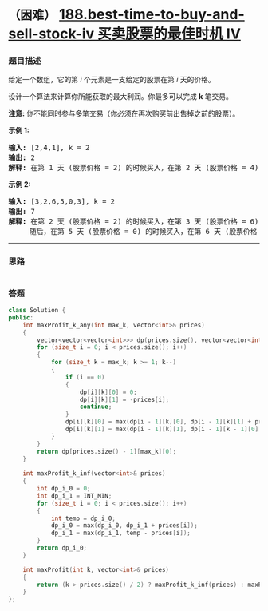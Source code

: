 # `（困难）` [188.best-time-to-buy-and-sell-stock-iv 买卖股票的最佳时机 IV](https://leetcode-cn.com/problems/best-time-to-buy-and-sell-stock-iv/)

### 题目描述
<p>给定一个数组，它的第<em> i</em> 个元素是一支给定的股票在第 <em>i </em>天的价格。</p>

<p>设计一个算法来计算你所能获取的最大利润。你最多可以完成 <strong>k</strong> 笔交易。</p>

<p><strong>注意:</strong>&nbsp;你不能同时参与多笔交易（你必须在再次购买前出售掉之前的股票）。</p>

<p><strong>示例&nbsp;1:</strong></p>

<pre><strong>输入:</strong> [2,4,1], k = 2
<strong>输出:</strong> 2
<strong>解释:</strong> 在第 1 天 (股票价格 = 2) 的时候买入，在第 2 天 (股票价格 = 4) 的时候卖出，这笔交易所能获得利润 = 4-2 = 2 。
</pre>

<p><strong>示例 2:</strong></p>

<pre><strong>输入:</strong> [3,2,6,5,0,3], k = 2
<strong>输出:</strong> 7
<strong>解释:</strong> 在第 2 天 (股票价格 = 2) 的时候买入，在第 3 天 (股票价格 = 6) 的时候卖出, 这笔交易所能获得利润 = 6-2 = 4 。
&nbsp;    随后，在第 5 天 (股票价格 = 0) 的时候买入，在第 6 天 (股票价格 = 3) 的时候卖出, 这笔交易所能获得利润 = 3-0 = 3 。
</pre>


---
### 思路
```
```



### 答题
``` C++
class Solution {
public:
	int maxProfit_k_any(int max_k, vector<int>& prices)
	{
		vector<vector<vector<int>>> dp(prices.size(), vector<vector<int>>(max_k + 1, vector<int>(2, 0)));
		for (size_t i = 0; i < prices.size(); i++)
		{
			for (size_t k = max_k; k >= 1; k--)
			{
				if (i == 0)
				{
					dp[i][k][0] = 0;
					dp[i][k][1] = -prices[i];
					continue;
				}
				dp[i][k][0] = max(dp[i - 1][k][0], dp[i - 1][k][1] + prices[i]);
				dp[i][k][1] = max(dp[i - 1][k][1], dp[i - 1][k - 1][0] - prices[i]);
			}
		}
		return dp[prices.size() - 1][max_k][0];
	}	
	
	int maxProfit_k_inf(vector<int>& prices)
	{
		int dp_i_0 = 0;
		int dp_i_1 = INT_MIN;
		for (size_t i = 0; i < prices.size(); i++)
		{
			int temp = dp_i_0;
			dp_i_0 = max(dp_i_0, dp_i_1 + prices[i]);
			dp_i_1 = max(dp_i_1, temp - prices[i]);
		}
		return dp_i_0;
	}

    int maxProfit(int k, vector<int>& prices) 
	{
		return (k > prices.size() / 2) ? maxProfit_k_inf(prices) : maxProfit_k_any(k, prices);
    }
};
```





